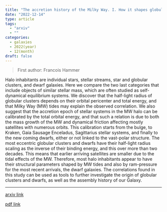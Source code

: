 ```yaml
---
title: "The accretion history of the Milky Way. I. How it shapes globular clusters and dwarf galaxies"
date: "2022-12-14"
type: article
tags:
  - "arxiv"
  - ""
categories:
  - galaxies
  - 2022(year)
  - 12(month)
draft: false
---
```


> First author: Francois Hammer

 Halo inhabitants are individual stars, stellar streams, star and globular
clusters, and dwarf galaxies. Here we compare the two last categories that
include objects of similar stellar mass, which are often studied as
self-dynamical equilibrium systems. We discover that the half-light radius of
globular clusters depends on their orbital pericenter and total energy, and
that Milky Way (MW) tides may explain the observed correlation. We also suggest
that the accretion epoch of stellar systems in the MW halo can be calibrated by
the total orbital energy, and that such a relation is due to both the mass
growth of the MW and dynamical friction affecting mostly satellites with
numerous orbits. This calibration starts from the bulge, to Kraken, Gaia
Sausage Enceladus, Sagittarius stellar systems, and finally to the new coming
dwarfs, either or not linked to the vast-polar structure. The most eccentric
globular clusters and dwarfs have their half-light radius scaling as the
inverse of their binding energy, and this over more than two decades. This
means that earlier arriving satellites are smaller due to the tidal effects of
the MW. Therefore, most halo inhabitants appear to have their structural
parameters shaped by MW tides and also by ram-pressure for the most recent
arrivals, the dwarf galaxies. The correlations found in this study can be used
as tools to further investigate the origin of globular clusters and dwarfs, as
well as the assembly history of our Galaxy.

---
[arxiv link](http://arxiv.org/abs/2212.07441v1)

[pdf link](http://arxiv.org/pdf/2212.07441v1)